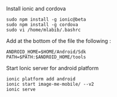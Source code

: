 Install ionic and cordova
```
sudo npm install -g ionic@beta
sudo npm install -g cordova
sudo vi /home/mlabib/.bashrc
```
Add at the bottom of the file the following :
```
ANDROID_HOME=$HOME/Android/Sdk
PATH=$PATH:$ANDROID_HOME/tools
```
Start Ionic server for android platform
```
ionic platform add android
ionic start image-me-mobile/ --v2
ionic serve
```
